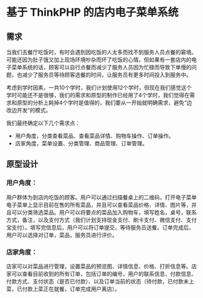 # 基于 ThinkPHP 的店内电子菜单系统

## 需求

当我们去餐厅吃饭时，有时会遇到因吃饭的人太多而找不到服务人员点餐的窘境。可能还因为肚子饿又加上现场环境吵杂而坏了吃饭的心情。但如果有一套店内的电子菜单系统的话，顾客可以自行点餐而减少了服务人员因为忙碌而导致下单慢的问题，也减少了服务员等待顾客选餐的时间，让服务员有更多时间投入到服务中。

考虑到学时因素，一共10个学时，我们计划使用12个学时，但现在我们感觉这个学时可能还不是很够，我们的需求和原型的制作已经用了4个学时，我们觉得在需求和原型的分析上耗掉4个学时是值得的，我们要从一开始就明确需求，避免“边改边开发”的模式。

我们最终确定以下几个需求点：

* 用户角度，分类查看菜品、查看菜品详情、购物车操作、订单操作。
* 店家角度，菜单设置、分类管理、商品管理、订单管理。

## 原型设计

### 用户角度：
用户群体为到店内吃饭的顾客。用户可以通过扫描餐桌上的二维码，打开电子菜单电子菜单上显示目前在售的所有菜品，并且可以查看菜品价格、详情、图片等，并且可以分类筛选菜品。用户可以将要点的菜品加入购物车，填写姓名，桌号，联系方式，备注，以及支付方式（我们计划支持现金支付、刷卡支付、微信支付、支付宝支付）。填写完信息后，用户可以将订单提交，等待服务员送餐。订单完成后，用户可以选择对订单，菜品，服务员进行评价。

### 店家角度：
店家可以对菜品进行管理，设置菜品的预览图、详情信息、价格、打折信息等。店家可以查看目前收到的所有订单，包括订单的编号，用户的联系信息，付款信息、付款方式、支付状态（是否已付款）、以及订单当前的状态（待付款，已付款未上菜，已付款上菜正在就餐，订单完成用户离店）。








